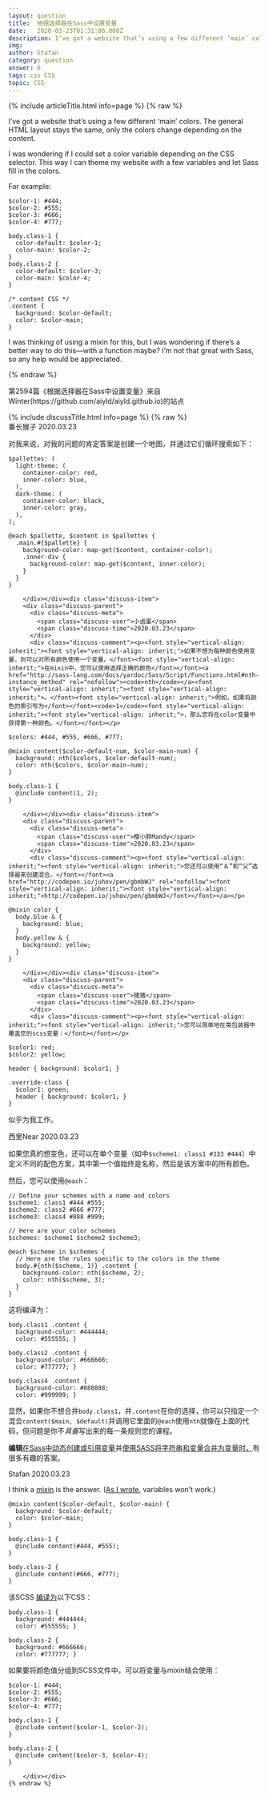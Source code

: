 ```yaml
---
layout: question
title:  根据选择器在Sass中设置变量
date:   2020-03-23T01:31:06.000Z
description: I’ve got a website that’s using a few different ‘main’ colors. The general HT...
img: 
author: Stafan
category: question
answer: 6
tags: css CSS
topic: CSS
---
```

<div class="article-root">
  <div class="article">
    {% include articleTitle.html info=page %}
    {% raw %}
    <div class="article-content"><p>I’ve got a website that’s using a few different ‘main’ colors. The general HTML layout stays the same, only the colors change depending on the content.</p>

<p>I was wondering if I could set a color variable depending on the CSS selector. This way I can theme my website with a few variables and let Sass fill in the colors.</p>

<p>For example:</p>



<pre class="lang-css prettyprint-override"><code>$color-1: #444;<font></font>
$color-2: #555;<font></font>
$color-3: #666;<font></font>
$color-4: #777;<font></font>
<font></font>
body.class-1 {<font></font>
  color-default: $color-1;<font></font>
  color-main: $color-2;<font></font>
}<font></font>
body.class-2 {<font></font>
  color-default: $color-3;<font></font>
  color-main: $color-4;<font></font>
}<font></font>
<font></font>
/* content CSS */<font></font>
.content {<font></font>
  background: $color-default;<font></font>
  color: $color-main;<font></font>
}<font></font>
</code></pre>

<p>I was thinking of using a mixin for this, but I was wondering if there’s a better way to do this—with a function maybe? I’m not that great with Sass, so any help would be appreciated.</p></div>
    {% endraw %}
  </div>
  <p class="winter_mark">第2594篇《根据选择器在Sass中设置变量》来自Winter(https://github.com/aiyld/aiyld.github.io)的站点</p>
  <div class="discuss-wrapper">
    {% include discussTitle.html info=page %}
    {% raw %}
    <div class="discuss-item">
        <div class="discuss-parent">
          <div class="discuss-meta">
            <span class="discuss-user">番长猴子</span>
            <span class="discuss-time">2020.03.23</span>
          </div>
          <div class="discuss-comment"><p><font style="vertical-align: inherit;"><font style="vertical-align: inherit;">对我来说，对我的问题的肯定答案是创建一个地图，并通过它们循环搜索如下：</font></font></p>

<pre><code>$pallettes: (<font></font>
  light-theme: (<font></font>
    container-color: red,<font></font>
    inner-color: blue,<font></font>
  ),<font></font>
  dark-theme: (<font></font>
    container-color: black,<font></font>
    inner-color: gray,<font></font>
  ),<font></font>
);<font></font>
<font></font>
@each $pallette, $content in $pallettes {<font></font>
  .main.#{$pallette} {<font></font>
    background-color: map-get($content, container-color);<font></font>
    .inner-div {<font></font>
      background-color: map-get($content, inner-color);<font></font>
    }<font></font>
  }<font></font>
}<font></font>
</code></pre></div>
        </div></div><div class="discuss-item">
        <div class="discuss-parent">
          <div class="discuss-meta">
            <span class="discuss-user">小卤蛋</span>
            <span class="discuss-time">2020.03.23</span>
          </div>
          <div class="discuss-comment"><p><font style="vertical-align: inherit;"><font style="vertical-align: inherit;">如果不想为每种颜色使用变量，则可以对所有颜色使用一个变量。</font><font style="vertical-align: inherit;">在mixin中，您可以使用选择正确的颜色</font></font><a href="http://sass-lang.com/docs/yardoc/Sass/Script/Functions.html#nth-instance_method" rel="nofollow"><code>nth</code></a><font style="vertical-align: inherit;"><font style="vertical-align: inherit;">。</font><font style="vertical-align: inherit;">例如，如果将颜色的索引写为</font></font><code>1</code><font style="vertical-align: inherit;"><font style="vertical-align: inherit;">，那么您将在color变量中获得第一种颜色。</font></font></p>

<pre class="lang-css prettyprint-override"><code>$colors: #444, #555, #666, #777;<font></font>
<font></font>
@mixin content($color-default-num, $color-main-num) {<font></font>
  background: nth($colors, $color-default-num);<font></font>
  color: nth($colors, $color-main-num);<font></font>
}<font></font>
<font></font>
body.class-1 {<font></font>
  @include content(1, 2);<font></font>
}<font></font>
</code></pre></div>
        </div></div><div class="discuss-item">
        <div class="discuss-parent">
          <div class="discuss-meta">
            <span class="discuss-user">樱小胖Mandy</span>
            <span class="discuss-time">2020.03.23</span>
          </div>
          <div class="discuss-comment"><p><font style="vertical-align: inherit;"><font style="vertical-align: inherit;">您还可以使用“＆”和“父”选择器来创建混合。</font></font><a href="http://codepen.io/juhov/pen/gbmbWJ" rel="nofollow"><font style="vertical-align: inherit;"><font style="vertical-align: inherit;">http://codepen.io/juhov/pen/gbmbWJ</font></font></a></p>

<pre><code>@mixin color {<font></font>
  body.blue &amp; {<font></font>
    background: blue;<font></font>
  }<font></font>
  body.yellow &amp; {<font></font>
    background: yellow;<font></font>
  }<font></font>
}<font></font>
</code></pre></div>
        </div></div><div class="discuss-item">
        <div class="discuss-parent">
          <div class="discuss-meta">
            <span class="discuss-user">猪猪</span>
            <span class="discuss-time">2020.03.23</span>
          </div>
          <div class="discuss-comment"><p><font style="vertical-align: inherit;"><font style="vertical-align: inherit;">您可以简单地在类包装器中覆盖您的scss变量：</font></font></p>

<pre><code>$color1: red;<font></font>
$color2: yellow;<font></font>
<font></font>
header { background: $color1; }<font></font>
<font></font>
.override-class {<font></font>
  $color1: green;<font></font>
  header { background: $color1; }<font></font>
}<font></font>
</code></pre>

<p><font style="vertical-align: inherit;"><font style="vertical-align: inherit;">似乎为我工作。</font></font></p></div>
        </div></div><div class="discuss-item">
        <div class="discuss-parent">
          <div class="discuss-meta">
            <span class="discuss-user">西里Near</span>
            <span class="discuss-time">2020.03.23</span>
          </div>
          <div class="discuss-comment"><p><font style="vertical-align: inherit;"><font style="vertical-align: inherit;">如果您真的想变色，还可以在单​​个变量（如中</font></font><code>$scheme1: class1 #333 #444</code><font style="vertical-align: inherit;"><font style="vertical-align: inherit;">）中</font><font style="vertical-align: inherit;">定义不同的配色方案</font><font style="vertical-align: inherit;">，其中第一个值始终是名称，然后是该方案中的所有颜色。</font></font></p>

<p><font style="vertical-align: inherit;"><font style="vertical-align: inherit;">然后，您可以使用</font></font><code>@each</code><font style="vertical-align: inherit;"><font style="vertical-align: inherit;">：</font></font></p>

<pre><code>// Define your schemes with a name and colors<font></font>
$scheme1: class1 #444 #555;<font></font>
$scheme2: class2 #666 #777;<font></font>
$scheme3: class4 #888 #999;<font></font>
<font></font>
// Here are your color schemes<font></font>
$schemes: $scheme1 $scheme2 $scheme3;<font></font>
<font></font>
@each $scheme in $schemes {<font></font>
  // Here are the rules specific to the colors in the theme<font></font>
  body.#{nth($scheme, 1)} .content {<font></font>
    background-color: nth($scheme, 2);<font></font>
    color: nth($scheme, 3);<font></font>
  }<font></font>
}<font></font>
</code></pre>

<p><font style="vertical-align: inherit;"><font style="vertical-align: inherit;">这将编译为：</font></font></p>

<pre><code>body.class1 .content {<font></font>
  background-color: #444444;<font></font>
  color: #555555; }<font></font>
<font></font>
body.class2 .content {<font></font>
  background-color: #666666;<font></font>
  color: #777777; }<font></font>
<font></font>
body.class4 .content {<font></font>
  background-color: #888888;<font></font>
  color: #999999; }<font></font>
</code></pre>

<p><font style="vertical-align: inherit;"><font style="vertical-align: inherit;">显然，如果你不想合并</font></font><code>body.class1</code><font style="vertical-align: inherit;"><font style="vertical-align: inherit;">，并</font></font><code>.content</code><font style="vertical-align: inherit;"><font style="vertical-align: inherit;">在你的选择，你可以只指定一个混合</font></font><code>content($main, $default)</code><font style="vertical-align: inherit;"><font style="vertical-align: inherit;">并调用它里面的</font></font><code>@each</code><font style="vertical-align: inherit;"><font style="vertical-align: inherit;">使用</font></font><code>nth</code><font style="vertical-align: inherit;"><font style="vertical-align: inherit;">就像在上面的代码，但问题是你不</font></font><em><font style="vertical-align: inherit;"><font style="vertical-align: inherit;">具备</font></font></em><font style="vertical-align: inherit;"><font style="vertical-align: inherit;">写出来的每一条规则您的课程。</font></font></p>

<p><strong><font style="vertical-align: inherit;"><font style="vertical-align: inherit;">编辑</font></font></strong><font style="vertical-align: inherit;"></font><a href="https://stackoverflow.com/questions/8533432/sass-make-dynamic-variable-by-connecting-string-and-var"><font style="vertical-align: inherit;"><font style="vertical-align: inherit;">在Sass中动态创建或引用变量</font></font></a><font style="vertical-align: inherit;"><font style="vertical-align: inherit;">并</font></font><a href="https://stackoverflow.com/questions/15788112/merge-string-and-variable-to-a-variable-with-sass"><font style="vertical-align: inherit;"><font style="vertical-align: inherit;">使用SASS将字符串和变量合并为变量时，</font></font></a><font style="vertical-align: inherit;"><font style="vertical-align: inherit;">有很多有趣的答案</font><font style="vertical-align: inherit;">。</font></font></p></div>
        </div></div><div class="discuss-item">
        <div class="discuss-parent">
          <div class="discuss-meta">
            <span class="discuss-user">Stafan</span>
            <span class="discuss-time">2020.03.23</span>
          </div>
          <div class="discuss-comment"><p>I think a <a href="http://sass-lang.com/docs/yardoc/file.SASS_REFERENCE.html#mixins" rel="noreferrer">mixin</a> is the answer. (<a href="https://stackoverflow.com/questions/18112238/sass-set-variable-depending-on-css-class#comment26518063_18112238">As I wrote</a>, variables won’t work.)</p>



<pre class="lang-css prettyprint-override"><code>@mixin content($color-default, $color-main) {<font></font>
  background: $color-default;<font></font>
  color: $color-main;<font></font>
}<font></font>
<font></font>
body.class-1 {<font></font>
  @include content(#444, #555);<font></font>
}<font></font>
<font></font>
body.class-2 {<font></font>
  @include content(#666, #777);<font></font>
}<font></font>
</code></pre>

<p><font style="vertical-align: inherit;"><font style="vertical-align: inherit;">该SCSS </font></font><a href="http://sass-lang.com/try.html" rel="noreferrer"><font style="vertical-align: inherit;"><font style="vertical-align: inherit;">编译为</font></font></a><font style="vertical-align: inherit;"><font style="vertical-align: inherit;">以下CSS：</font></font></p>



<pre class="lang-css prettyprint-override"><code>body.class-1 {<font></font>
  background: #444444;<font></font>
  color: #555555; }<font></font>
<font></font>
body.class-2 {<font></font>
  background: #666666;<font></font>
  color: #777777; }<font></font>
</code></pre>

<p><font style="vertical-align: inherit;"><font style="vertical-align: inherit;">如果要将颜色值分组到SCSS文件中，可以将变量与mixin结合使用：</font></font></p>

<pre class="lang-css prettyprint-override"><code>$color-1: #444;<font></font>
$color-2: #555;<font></font>
$color-3: #666;<font></font>
$color-4: #777;<font></font>
<font></font>
body.class-1 {<font></font>
  @include content($color-1, $color-2);<font></font>
}<font></font>
<font></font>
body.class-2 {<font></font>
  @include content($color-3, $color-4);<font></font>
}<font></font>
</code></pre></div>
        </div></div>
    {% endraw %}
  </div>
<div>
